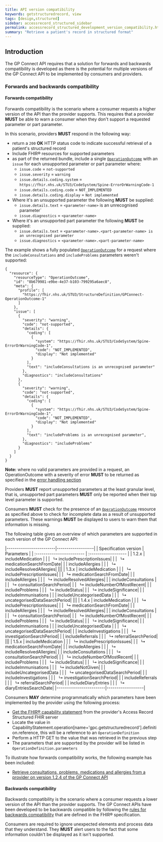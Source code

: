 ```yaml
---
title: API version compatibility
keywords: getstructuredrecord, view
tags: [design,structured]
sidebar: accessrecord_structured_sidebar
permalink: accessrecord_structured_development_version_compatibility.html
summary: "Retrieve a patient's record in structured format"
---
```


## Introduction ##

The GP Connect API requires that a solution for forwards and backwards compatibility is developed as there is the potential for multiple versions of the GP Connect API to be implemented by consumers and providers.

### Forwards and backwards compatibility ###

#### Forwards compatibility ####
Forwards compatibility is the scenario where a consumer requests a higher version of the API than the provider supports. This requires that a provider **MUST** be able to warn a consumer when they don't support a requested parameter or part parameter.

In this scenario, providers **MUST** respond in the following way:
- return a `200` **OK** HTTP status code to indicate successful retrieval of a patient's structured record
- Include FHIR&reg; resources for supported parameters
- as part of the returned bundle, include a single [`OperationOutcome`](https://fhir.nhs.uk/STU3/StructureDefinition/GPConnect-OperationOutcome-1/_history/1.2) with an `issue` for each unsupported parameter or part parameter where:
  - `issue.code` = `not-supported`
  - `issue.severity` = `warning`
  - `issue.details.coding.system` = `https://fhir.nhs.uk/STU3/CodeSystem/Spine-ErrorOrWarningCode-1`
  - `issue.details.coding.code` = `NOT_IMPLEMENTED`
  - `issue.details.coding.display` = `Not implemented`
- Where it's an unsupported parameter the following **MUST** be supplied:
  - `issue.details.text` = `<parameter-name>` is an unrecognised parameter`
  - `issue.diagnostics` = `<parameter-name>`
- Where it's an unsupported part parameter the following **MUST** be supplied:
  - `issue.details.text` = `<parameter-name>.<part-parameter-name> is an unrecognised parameter`
  - `issue.diagnostics` = `<parameter-name>.<part-parameter-name>`

The example shows a fully populated [`OperationOutcome`](https://fhir.nhs.uk/STU3/StructureDefinition/GPConnect-OperationOutcome-1/_history/1.2) for a request where the `includeConsultations` and `includeProblems` parameters weren't supported:

```
{
  "resource": {
    "resourceType": "OperationOutcome",
    "id": "8b679981-e9be-4e37-b103-799295a6aec8",
    "meta": {
      "profile": [
        "https://fhir.nhs.uk/STU3/StructureDefinition/GPConnect-OperationOutcome-1"
      ]
    },
    "issue": [
      {
        "severity": "warning",
        "code": "not-supported",
        "details": {
          "coding": [
            {
              "system": "https://fhir.nhs.uk/STU3/CodeSystem/Spine-ErrorOrWarningCode-1",
              "code": "NOT_IMPLEMENTED",
              "display": "Not implemented"
            }
          ],
          "text": "includeConsultations is an unrecognised parameter"
        },
        "diagnostics": "includeConsultations"
      },
      {
        "severity": "warning",
        "code": "not-supported",
        "details": {
          "coding": [
            {
              "system": "https://fhir.nhs.uk/STU3/CodeSystem/Spine-ErrorOrWarningCode-1",
              "code": "NOT_IMPLEMENTED",
              "display": "Not implemented"
            }
          ],
          "text": "includeProblems is an unrecognised parameter",
        },
        "diagnostics": "includeProblems"
      }
    ]
  }
}

```

<div markdown="span" class="alert alert-warning" role="alert">
	<i class="fa fa-warning"></i>
	<b>Note:</b> where no valid parameters are provided in a request, an OperationOutcome with a severity of error <b>MUST</b> to be returned as specified in the <a href="accessrecord_structured_development_retrieve_patient_record.html#error-handling">error handling section</a>
</div>

Providers **MUST** report unsupported parameters at the least granular level, that is, unsupported part parameters **MUST** only be reported when their top level parameter is supported.

Consumers **MUST** check for the presence of an [`OperationOutcome`](https://fhir.nhs.uk/STU3/StructureDefinition/GPConnect-OperationOutcome-1/_history/1.2) resource as specified above to check for incomplete data as a result of unsupported parameters. These warnings **MUST** be displayed to users to warn them that information is missing.

The following table gives an overview of which parameters are supported in each version of the GP Connect API:

|-------------------------|-------------------|
| Specification version | Parameters     |
| :------------------------- | :------------------- |
| 1.2.x       | includeMedication       |
|             | &nbsp;&nbsp;&#8627; includePrescriptionIssues|
|             | &nbsp;&nbsp;&#8627; medicationSearchFromDate|
|        | includeAllergies       |
|             | &nbsp;&nbsp;&#8627; includeResolvedAllergies|
 |||
 | 1.3.x       | includeMedication       |
 |             | &nbsp;&nbsp;&#8627; includePrescriptionIssues|
 |             | &nbsp;&nbsp;&#8627; medicationSearchFromDate|
 |        | includeAllergies       |
 |             | &nbsp;&nbsp;&#8627; includeResolvedAllergies|
 |        | includeConsultations       |
 |             | &nbsp;&nbsp;&#8627; consultationSearchPeriod|
 |             | &nbsp;&nbsp;&#8627; includeNumberOfMostRecent|
 |        | includeProblems       |
 |             | &nbsp;&nbsp;&#8627; includeStatus|
 |             | &nbsp;&nbsp;&#8627; includeSignificance|
 |        | includeImmunisations       |
 |        | includeUncategorisedData       |
 |             | &nbsp;&nbsp;&#8627; uncategorisedDataSearchPeriod|
 |||
 | 1.4.x       | includeMedication       |
 |             | &nbsp;&nbsp;&#8627; includePrescriptionIssues|
 |             | &nbsp;&nbsp;&#8627; medicationSearchFromDate|
 |        | includeAllergies       |
 |             | &nbsp;&nbsp;&#8627; includeResolvedAllergies|
 |        | includeConsultations       |
 |             | &nbsp;&nbsp;&#8627; consultationSearchPeriod|
 |             | &nbsp;&nbsp;&#8627; includeNumberOfMostRecent|
 |        | includeProblems       |
 |             | &nbsp;&nbsp;&#8627; includeStatus|
 |             | &nbsp;&nbsp;&#8627; includeSignificance|
 |        | includeImmunisations       |
 |        | includeUncategorisedData       |
 |             | &nbsp;&nbsp;&#8627; uncategorisedDataSearchPeriod|
 |        | includeInvestigations       |
 |             | &nbsp;&nbsp;&#8627; investigationSearchPeriod|
 |        | includeReferrals       |
 |             | &nbsp;&nbsp;&#8627; referralSearchPeriod|
 |||
 | 1.5.x       | includeMedication       |
 |             | &nbsp;&nbsp;&#8627; includePrescriptionIssues|
 |             | &nbsp;&nbsp;&#8627; medicationSearchFromDate|
 |        | includeAllergies       |
 |             | &nbsp;&nbsp;&#8627; includeResolvedAllergies|
 |        | includeConsultations       |
 |             | &nbsp;&nbsp;&#8627; consultationSearchPeriod|
 |             | &nbsp;&nbsp;&#8627; includeNumberOfMostRecent|
 |        | includeProblems       |
 |             | &nbsp;&nbsp;&#8627; includeStatus|
 |             | &nbsp;&nbsp;&#8627; includeSignificance|
 |        | includeImmunisations       |
 |             | &nbsp;&nbsp;&#8627; includeNotGiven|
 |        | includeUncategorisedData       |
 |             | &nbsp;&nbsp;&#8627; uncategorisedDataSearchPeriod|
 |        | includeInvestigations       |
 |             | &nbsp;&nbsp;&#8627; investigationSearchPeriod|
 |        | includeReferrals       |
 |             | &nbsp;&nbsp;&#8627; referralSearchPeriod|
 |        | includeDiaryEntries       |
 |             | &nbsp;&nbsp;&#8627; diaryEntriesSearchDate|
 |-------------------------|-------------------|

Consumers **MAY** determine programmatically which parameters have been implemented by the provider using the following process:
- [Get the FHIR&reg; capability statement](accessrecord_structured_get_the_fhir_capability_statement.html) from the provider's Access Record Structured FHIR server
- Locate the value in CapabilityStatement.operation[name='gpc.getstructuredrecord'].definition.reference, this will be a reference to an `OperationDefinition`
- Perform a HTTP GET to the value that was retrieved in the previous step
- The parameters that are supported by the provider will be listed in `OperationDefinition.parameters`

To illustrate how forwards compatibility works, the following example has been included:
- [Retrieve consultations, problems, medications and allergies from a provider on version 1.2.4 of the GP Connect API](accessrecord_structured_development_fhir_examples_forwards_consultations.html)

#### Backwards compatibility ####

Backwards compatibility is the scenario where a consumer requests a lower version of the API than the provider supports. The GP Connect APIs have been developed to be backwards compatible by following the [rules for backwards compatibility](https://www.hl7.org/fhir/STU3/versions.html#b-compat) that are defined in the FHIR&reg; specification.

Consumers are required to ignore unexpected elements and process data that they understand. They **MUST** alert users to the fact that some information couldn't be displayed as it isn't supported.

